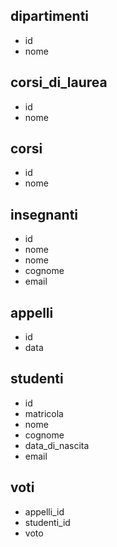 <!-- Modellizzare la struttura di una tabella per memorizzare tutti i dati riguardanti una università:
- sono presenti diversi dipartimenti, ciascuno con i propri corsi di laurea;
- ogni corso di laurea è formato da diversi corsi;
- ogni corso può essere tenuto da diversi insegnanti e prevede più appelli d'esame;
- ogni studente è iscritto ad un corso di laurea;
- per ogni appello d'esame a cui lo studente ha partecipato, è necessario memorizzare il voto ottenuto, anche se non sufficiente
Nella cartella della repo create un file struttura.md nel quale inserite la stuttura delle tabelle come fatto in classe con me.
Poi usate diagrams.net per creare il diagramma E-R. Completato il diagramma cliccate nel menu in altro su FILE > EMBED > HTML per esportare il diagramma in formato html.
Copiate il codice che vi dá, create nella repo un file index.html e nel body incollate il codice come fatto in classe stamattina.
 -->

 ## dipartimenti

 - id
 - nome

 ## corsi_di_laurea

 - id
 - nome

 ## corsi

 - id
 - nome

 ## insegnanti

 - id
 - nome
 - nome
 - cognome
 - email

 ## appelli

 - id
 - data

 ## studenti

 - id
 - matricola
 - nome
 - cognome
 - data_di_nascita
 - email

 ## voti

 - appelli_id
 - studenti_id
 - voto